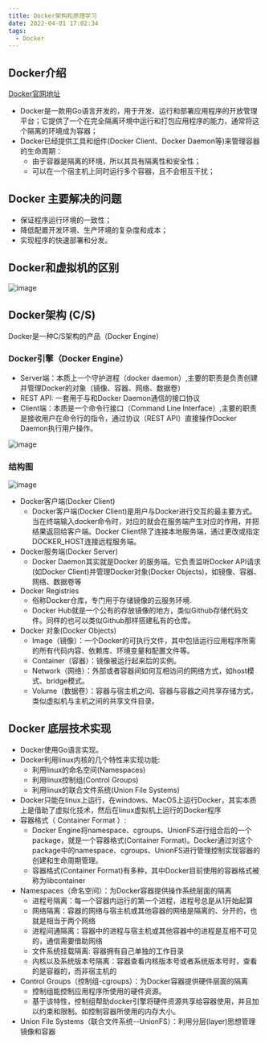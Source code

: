 ```yaml
---
title: Docker架构和原理学习
date: 2022-04-01 17:02:34
tags: 
  - Docker
---
```

## Docker介绍

[Docker官网地址](https://www.docker.com/)

- Docker是一款用Go语言开发的，用于开发、运行和部署应用程序的开放管理平台；它提供了一个在完全隔离环境中运行和打包应用程序的能力，通常将这个隔离的环境成为容器；
- Docker已经提供工具和组件(Docker Client、Docker Daemon等)来管理容器的生命周期：
   - 由于容器是隔离的环境，所以其具有隔离性和安全性；
   - 可以在一个宿主机上同时运行多个容器，且不会相互干扰；

## Docker 主要解决的问题

- 保证程序运行环境的一致性；
- 降低配置开发环境、生产环境的复杂度和成本；
- 实现程序的快速部署和分发。

## Docker和虚拟机的区别

![image](https://cdn.staticaly.com/gh/sswfive/blog-pic@main/20230219/image.224hmdkb1qhs.webp)


## Docker架构 (C/S)

Docker是一种C/S架构的产品（Docker Engine）

### Docker引擎（Docker Engine）

- Server端：本质上一个守护进程（docker daemon）,主要的职责是负责创建并管理Docker的对象（镜像、容器、网络、数据卷）
- REST API: 一套用于与和Docker Daemon通信的接口协议
- Client端：本质是一个命令行接口（Command Line Interface）,主要的职责是接收用户在命令行的指令，通过协议（REST API）直接操作Docker Daemon执行用户操作。

![image](https://cdn.staticaly.com/gh/sswfive/blog-pic@main/20230219/image.1l4fqns6q6cg.webp)

### 结构图
![image](https://cdn.staticaly.com/gh/sswfive/blog-pic@main/20230219/image.kr5t52ueqfk.webp)

- Docker客户端(Docker Client)
   - Docker客户端(Docker Client)是用户与Docker进行交互的最主要方式。当在终端输入docker命令时，对应的就会在服务端产生对应的作用，并把结果返回给客户端。Docker Client除了连接本地服务端，通过更改或指定DOCKER_HOST连接远程服务端。
- Docker服务端(Docker Server)
   - Docker Daemon其实就是Docker 的服务端。它负责监听Docker API请求(如Docker Client)并管理Docker对象(Docker Objects)，如镜像、容器、网络、数据卷等
- Docker Registries
   - 俗称Docker仓库，专门用于存储镜像的云服务环境.
   - Docker Hub就是一个公有的存放镜像的地方，类似Github存储代码文件。同样的也可以类似Github那样搭建私有的仓库。
- Docker 对象(Docker Objects)
   - Image（镜像）：一个Docker的可执行文件，其中包括运行应用程序所需的所有代码内容、依赖库、环境变量和配置文件等。
   - Container（容器）：镜像被运行起来后的实例。
   - Network（网络）：外部或者容器间如何互相访问的网络方式，如host模式、bridge模式。
   - Volume（数据卷）：容器与宿主机之间、容器与容器之间共享存储方式，类似虚拟机与主机之间的共享文件目录。

## Docker 底层技术实现

- Docker使用Go语言实现。
- Docker利用linux内核的几个特性来实现功能:
   - 利用linux的命名空间(Namespaces)
   - 利用linux控制组(Control Groups)
   - 利用linux的联合文件系统(Union File Systems)
- Docker只能在linux上运行，在windows、MacOS上运行Docker，其实本质上是借助了虚拟化技术，然后在linux虚拟机上运行的Docker程序
- 容器格式（ Container Format ）:
   - Docker Engine将namespace、cgroups、UnionFS进行组合后的一个package，就是一个容器格式(Container Format)。Docker通过对这个package中的namespace、cgroups、UnionFS进行管理控制实现容器的创建和生命周期管理。
   - 容器格式(Container Format)有多种，其中Docker目前使用的容器格式被称为libcontainer
- Namespaces（命名空间）：为Docker容器提供操作系统层面的隔离
   - 进程号隔离：每一个容器内运行的第一个进程，进程号总是从1开始起算
   - 网络隔离：容器的网络与宿主机或其他容器的网络是隔离的、分开的，也就是相当于两个网络
   - 进程间通隔离：容器中的进程与宿主机或其他容器中的进程是互相不可见的，通信需要借助网络
   - 文件系统挂载隔离: 容器拥有自己单独的工作目录
   - 内核以及系统版本号隔离：容器查看内核版本号或者系统版本号时，查看的是容器的，而非宿主机的
- Control Groups（控制组-cgroups）：为Docker容器提供硬件层面的隔离
   - 控制组能控制应用程序所使用的硬件资源。
   - 基于该特性，控制组帮助docker引擎将硬件资源共享给容器使用，并且加以约束和限制。如控制容器所使用的内存大小。
- Union File Systems（联合文件系统--UnionFS）：利用分层(layer)思想管理镜像和容器
